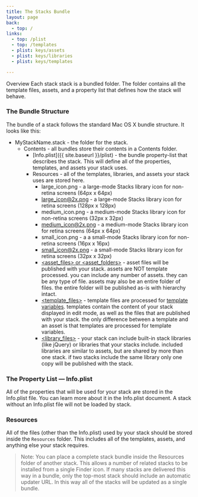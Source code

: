 ```yaml
---
title: The Stacks Bundle
layout: page
back:
  - top: /
links:
  - top: /plist
  - top: /templates
  - plist: keys/assets
  - plist: keys/libraries
  - plist: keys/templates

---
```


Overview
Each stack stack is a bundled folder. The folder contains all the template files, assets, and a property list that defines how the stack will behave.

### The Bundle Structure
The bundle of a stack follows the standard Mac OS X bundle structure. It looks like this:

- MyStackName.stack - the folder for the stack.
  - Contents - all bundles store their contents in a Contents folder.
    - [Info.plist]({{ site.baseurl }}/plist) - the bundle property-list that describes the stack. This will define all of the properties, templates, and assets your stack uses.
    - Resources - all of the templates, libraries, and assets your stack uses are stored here.
      - large_icon.png - a large-mode Stacks library icon for non-retina screens (64px x 64px)
      - large_icon@2x.png - a large-mode Stacks library icon for retina screens (128px x 128px)
      - medium_icon.png - a medium-mode Stacks library icon for non-retina screens (32px x 32px)
      - medium_icon@2x.png - a medium-mode Stacks library icon for retina screens (64px x 64px)
      - small_icon.png - a a small-mode Stacks library icon for non-retina screens (16px x 16px)
      - small_icon@2x.png - a small-mode Stacks library icon for retina screens (32px x 32px)
      - [<asset_files> or <asset_folders>](/keys/assets/) - asset files will be published with your stack. assets are NOT template processed. you can include any number of assets. they can be any type of file. assets may also be an entire folder of files. the entire folder will be published as-is with hierarchy intact.
      - [<template_files>](/keys/templates) - template files are processed for [template variables](/templates). templates contain the content of your stack displayed in edit mode, as well as the files that are published with your stack. the only difference between a template and an asset is that templates are processed for template variables.
      - [<library_files>](/keys/libraries) - your stack can include built-in stack libraries (like jQuery) or libraries that your stacks include. included libraries are similar to assets, but are shared by more than one stack. if two stacks include the same library only one copy will be published with the stack.

### The Property List — Info.plist
All of the properties that will be used for your stack are stored in the Info.plist file. You can learn more about it in the Info.plist document. A stack without an Info.plist file will not be loaded by stack.


### Resources
All of the files (other than the Info.plist) used by your stack should be stored inside the `Resources` folder. This includes all of the templates, assets, and anything else your stack requires.

 > Note: You can place a complete stack bundle inside the Resources folder of another stack. This allows a number of related stacks to be installed from a single Finder icon. If many stacks are delivered this way in a bundle, only the top-most stack should include an automatic updater URL. In this way all of the stacks will be updated as a single bundle.